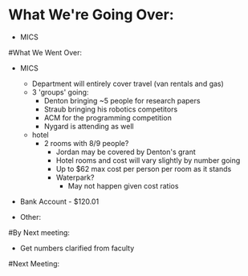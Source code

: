 # What We're Going Over:
- MICS

#What We Went Over:  

- MICS
    - Department will entirely cover travel (van rentals and gas)
    - 3 'groups' going:
        - Denton bringing ~5 people for research papers
        - Straub bringing his robotics competitors
        - ACM for the programming competition
        - Nygard is attending as well
    - hotel
        - 2 rooms with 8/9 people?
            - Jordan may be covered by Denton's grant
            - Hotel rooms and cost will vary slightly by number going
            - Up to $62 max cost per person per room as it stands
            - Waterpark?
                - May not happen given cost ratios

- Bank Account - $120.01

- Other:

#By Next meeting:
- Get numbers clarified from faculty

#Next Meeting:
